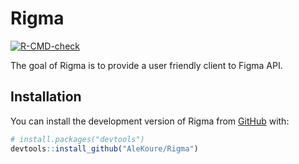 
<!-- README.md is generated from README.Rmd. Please edit that file -->

# Rigma

<!-- badges: start -->

[![R-CMD-check](https://github.com/AleKoure/Rigma/workflows/R-CMD-check/badge.svg)](https://github.com/AleKoure/Rigma/actions)
<!-- badges: end -->

The goal of Rigma is to provide a user friendly client to Figma API.

## Installation

You can install the development version of Rigma from
[GitHub](https://github.com/) with:

``` r
# install.packages("devtools")
devtools::install_github("AleKoure/Rigma")
```
